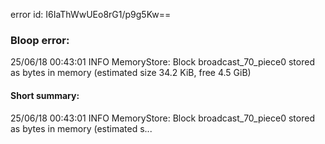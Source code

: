 error id: I6IaThWwUEo8rG1/p9g5Kw==
### Bloop error:

25/06/18 00:43:01 INFO MemoryStore: Block broadcast_70_piece0 stored as bytes in memory (estimated size 34.2 KiB, free 4.5 GiB)
#### Short summary: 

25/06/18 00:43:01 INFO MemoryStore: Block broadcast_70_piece0 stored as bytes in memory (estimated s...